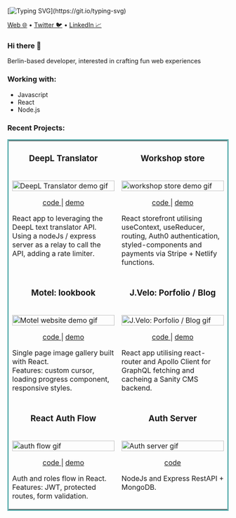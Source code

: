 [![Typing SVG](https://readme-typing-svg.herokuapp.com?font=IBM+Plex+Mono&size=36&pause=1000&vCenter=true&width=435&lines=Hello%2C+i'm+Nick...)](https://git.io/typing-svg)

[Web 🌐](https://nickdalby.com/) • [Twitter 🐦](https://twitter.com/nickdalby_) • [LinkedIn 📈](https://www.linkedin.com/in/nick-dalby/)

### Hi there 👋

Berlin-based developer, interested in crafting fun web experiences

### Working with:

- Javascript
- React
- Node.js

### Recent Projects:

<table bordercolor="#66b2b2">
  <tr>
     <td width="50%" valign="top">
      <h3 align="center">DeepL Translator</h3>
        <br />
        <a target="_blank" href="https://zesty-moxie-726a47.netlify.app/">
            <img src="https://user-images.githubusercontent.com/99472735/195641988-a058cf11-fe83-470a-a46b-2f0c28523763.gif" width="100%" alt="DeepL Translator demo gif"/>
        </a>
        <br />
          <p align="center">
          
  <a href="https://github.com/Nick-Dalby/translator" target="_blank">
    code
  </a>
  |
  <a href="https://zesty-moxie-726a47.netlify.app/" target="_blank">
    demo
  </a>  
      </p>
        <p>React app to leveraging the DeepL text translator API. Using a nodeJs / express server as a relay to call the API, adding a rate limiter.</p>
    </td>
     <td width="50%" valign="top">
      <h3 align="center">Workshop store</h3>
        <br />
        <a target="_blank" href="https://workshop-store.netlify.app/">
            <img src="https://user-images.githubusercontent.com/99472735/195643149-e0fb63d6-106a-403d-ba57-f12072101aaa.gif" width="100%" alt="workshop store demo gif"/>
        </a>
        <br />
          <p align="center">
  <a href="https://github.com/Nick-Dalby/workshop-store" target="_blank">
    code
  </a>
  |
  <a href="https://workshop-store.netlify.app/" target="_blank">
    demo
  </a>  
      </p>
        <p>React storefront utilising useContext, useReducer, routing, Auth0 authentication, styled-components and payments via Stripe + Netlify functions.</p>
    </td>
  </tr>

 <tr>
     <td width="50%" valign="top">
      <h3 align="center">Motel: lookbook</h3>
        <br />
        <a target="_blank" href="https://motel-lookbook.netlify.app/">
            <img src="https://user-images.githubusercontent.com/99472735/195634800-053bb3cf-b9e4-438e-bbda-b9eda2239235.gif" width="100%" alt="Motel website demo gif"/>
        </a>
        <br />
        <p align="center">
  <a href="https://github.com/Nick-Dalby/motel-lookbook" target="_blank">
    code
  </a>
          |
  <a href="https://motel-lookbook.netlify.app/" target="_blank">
    demo
  </a>  
      </p>
        <p>Single page image gallery built with React. <br>Features: custom cursor, loading progress component, responsive styles.</p>
    </td>
         <td width="50%" valign="top">
      <h3 align="center">J.Velo: Porfolio / Blog</h3>
        <br />
        <a target="_blank" href="https://j-velo.netlify.app/">
            <img src="https://user-images.githubusercontent.com/99472735/195638666-9ab3dd9a-6443-40b6-9c5e-f24b946b1920.gif" width="100%" alt="J.Velo: Porfolio / Blog gif"/>
        </a>
        <br />
          <p align="center">
  <a href="https://github.com/Nick-Dalby/jvelo-landed" target="_blank">
    code
  </a>
  |
  <a href="https://j-velo.netlify.app/" target="_blank">
    demo
  </a>  
      </p>
        <p>React app utilising react-router and Apollo Client for GraphQL fetching and cacheing a Sanity CMS backend.</p>
    </td>
  </tr>



  <tr>
     <td width="50%" valign="top">
      <h3 align="center">React Auth Flow</h3>
        <br />
        <a target="_blank" href="https://github.com/Nick-Dalby/react-auth-flow">
            <img src="https://user-images.githubusercontent.com/99472735/196158554-15d9f09e-b32a-49f8-8652-be4e3a7a852d.gif" width="100%" alt="auth flow gif"/>
        </a>
        <br />
        <p align="center">
  <a href="https://github.com/Nick-Dalby/react-auth-flow" target="_blank">
    code
  </a>
          |
  <a href="https://tranquil-cat-2f4ccd.netlify.app/login" target="_blank">
    demo
  </a>  
      </p>
        <p>Auth and roles flow in React. <br>Features: JWT, protected routes, form validation.</p>
    </td>
         <td width="50%" valign="top">
      <h3 align="center">Auth Server</h3>
        <br />
        <a target="_blank" href="https://github.com/Nick-Dalby/auth-server">
            <img src="https://user-images.githubusercontent.com/99472735/196159396-d4300c15-4cd2-4b3c-b984-fad9f404ffae.gif" width="100%" alt="Auth server gif"/>
        </a>
        <br />
          <p align="center">
  <a href="https://github.com/Nick-Dalby/auth-server" target="_blank">
    code
  </a>
      </p>
        <p>NodeJs and Express RestAPI + MongoDB.</p>
    </td>
  </tr>
  

</table>


